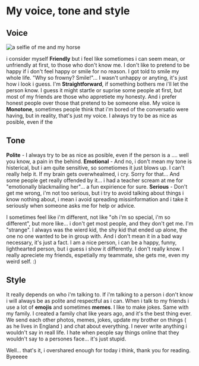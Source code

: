 # My voice, tone and style
## Voice

![a selfie of me and my horse](assets/IMG_1731.HEIC)


  i consider myself **Friendly** but i feel like sometiomes i can seem mean, or unfriendly at first, to those who don't know me. I don't like to pretend to be happy if i don't feel happy or smile for no reason. I got told to smile my whole life. "Why so frowny? Smile!"... I wasn't unhappy or anyting, it's just how i look i guess. I'm **Straightforward**, if something bothers me i'll let the person know. I guess it might startle or suprise some people at first, but most of my friends are those who appretiete my honesty. And i prefer honest people over those that pretend to be someone else. My voice is **Monotone**, sometimes people think that i'm bored of the conversatio were having, but in reality, that's just my voice. I always try to be as nice as posible, even if the 


## Tone

  **Polite** - I always try to be as nice as posible, even if the person is a .... well you know, a pain in the behind. 
  **Emotional** - And no, i don't mean my tone is histerical, but i am quite sensitive, so sometiomes it just blows up. I can't really help it. If my brain gets overwhealmed, i cry. Sorry for that... And some people get really offended by it... i had a teacher scream at me for "emotionally blackmailing her"... a fun expirience for sure. 
  **Serious** - Don't get me wrong, i'm not too serious, but i try to avoid talking about things i know nothing about, i mean i avoid spreading missinformation and i take it seriously when someone asks me for help or advice.

  I sometimes feel like i'm different, not like "oh i'm so special, i'm so different", but more like... i don't get most people, and they don't get me. I'm "strange".  I always was the wierd kid, the shy kid that ended up alone, the one no one wanted to be in group with. And i don't mean it in a bad way necessary, it's just a fact. 
  I am a nice person, i can be a happy, funny, lighthearted person, but i guess i show it differently. I don't really know. I really apreciete my friends, espetially my teammate, she gets me, even my weird self. :)
  
## Style

  It really depends on who i'm talking to. 
 If i'm talking to a person i don't know i will always be as polite and respectful as i can. 
 When i talk to my friends i use a lot of **emojis** and sometimes **memes**. I like to make jokes. Same with my family. I created a family chat like years ago, and it's the best thing ever. We send each other photos, memes, jokes, update my brother on things ( as he lives in England ) and chat about everything. 
 I never write anything i wouldn't say in reall life. I hate when people say things online that they wouldn't say to a persones face... it's just stupid.

 Well... that's it, i overshared enough for today i think, thank you for reading. Byeeeee

